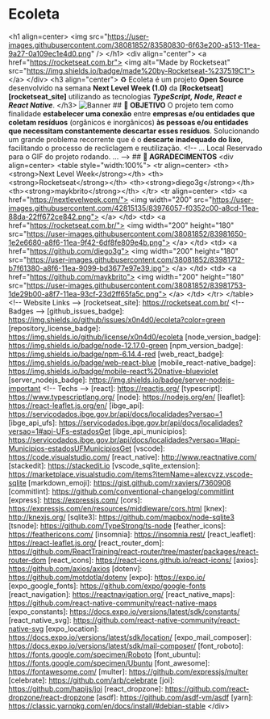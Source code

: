 # Ecoleta
&lt;h1 align=center> &lt;img src="https://user-images.githubusercontent.com/38081852/83580830-6f63e200-a513-11ea-9a27-0a109ec1e4d0.png" /> &lt;/h1>  &lt;div align="center">   &lt;a href="https://rocketseat.com.br">     &lt;img alt="Made by Rocketseat" src="https://img.shields.io/badge/made%20by-Rocketseat-%237519C1">   &lt;/a>  &lt;/div>  &lt;h3 align="center">  ♻️ Ecoleta é um projeto **Open Source** desenvolvido na semana **Next Level Week (1.0)** da **[Rocketseat][rocketseat_site]** utilizando as tecnologias ***TypeScript, Node, React e React Native***.  &lt;/h3>  ![Banner](https://user-images.githubusercontent.com/38081852/84095189-04178580-a9d5-11ea-9496-9ec6f6a282e5.png)  ## **:rocket: OBJETIVO**  O projeto tem como finalidade **estabelecer uma conexão** entre **empresas e/ou entidades que coletam resíduos** (orgânicos e inorgânicos) **às pessoas e/ou entidades que necessitam constantemente descartar esses resíduos**. Solucionando um grande problema recorrente que é o **descarte inadequado do lixo**, facilitando o processo de recliclagem e reutilização.  &lt;!--    ...   Local Reservado para o GIF do projeto rodando.   ... -->   ## **:star2: AGRADECIMENTOS**  &lt;div align=center>  &lt;table style="width:100%">   &lt;tr align=center>     &lt;th>&lt;strong>Next Level Week&lt;/strong>&lt;/th>     &lt;th>&lt;strong>Rocketseat&lt;/strong>&lt;/th>     &lt;th>&lt;strong>diego3g&lt;/strong>&lt;/th>     &lt;th>&lt;strong>maykbrito&lt;/strong>&lt;/th>   &lt;/tr>   &lt;tr align=center>     &lt;td>       &lt;a href="https://nextlevelweek.com/">         &lt;img width="200" src="https://user-images.githubusercontent.com/42815135/83976057-f0352c00-a8cd-11ea-88da-22ff672ce842.png">       &lt;/a>     &lt;/td>     &lt;td>       &lt;a href="https://rocketseat.com.br/">         &lt;img width="200" height="180" src="https://user-images.githubusercontent.com/38081852/83981650-1e2e6680-a8f6-11ea-9f42-6df8fe809e4b.png">       &lt;/a>     &lt;/td>     &lt;td>       &lt;a href="https://github.com/diego3g">         &lt;img width="200" height="180" src="https://user-images.githubusercontent.com/38081852/83981712-b7f61380-a8f6-11ea-9099-bd3677e97e39.jpg">       &lt;/a>     &lt;/td>     &lt;td>       &lt;a href="https://github.com/maykbrito">         &lt;img width="200" height="180" src="https://user-images.githubusercontent.com/38081852/83981753-1de29b00-a8f7-11ea-93cf-23d2ff65fa5c.png">       &lt;/a>     &lt;/td>   &lt;/tr> &lt;/table>  &lt;!-- Website Links -->  [rocketseat_site]: https://rocketseat.com.br/  &lt;!-- Badges -->  [github_issues_badge]: https://img.shields.io/github/issues/x0n4d0/ecoleta?color=green  [repository_license_badge]: https://img.shields.io/github/license/x0n4d0/ecoleta  [node_version_badge]: https://img.shields.io/badge/node-12.17.0-green  [npm_version_badge]: https://img.shields.io/badge/npm-6.14.4-red  [web_react_badge]: https://img.shields.io/badge/web-react-blue  [mobile_react-native_badge]: https://img.shields.io/badge/mobile-react%20native-blueviolet  [server_nodejs_badge]: https://img.shields.io/badge/server-nodejs-important  &lt;!-- Techs -->  [react]: https://reactjs.org/  [typescript]: https://www.typescriptlang.org/  [node]: https://nodejs.org/en/  [leaflet]: https://react-leaflet.js.org/en/  [ibge_api]: https://servicodados.ibge.gov.br/api/docs/localidades?versao=1  [ibge_api_ufs]: https://servicodados.ibge.gov.br/api/docs/localidades?versao=1#api-UFs-estadosGet  [ibge_api_municipios]: https://servicodados.ibge.gov.br/api/docs/localidades?versao=1#api-Municipios-estadosUFMunicipiosGet  [vscode]: https://code.visualstudio.com/  [react_native]: http://www.reactnative.com/  [stackedit]: https://stackedit.io  [vscode_sqlite_extension]: https://marketplace.visualstudio.com/items?itemName=alexcvzz.vscode-sqlite  [markdown_emoji]: https://gist.github.com/rxaviers/7360908  [commitlint]: https://github.com/conventional-changelog/commitlint  [express]: https://expressjs.com/  [cors]: https://expressjs.com/en/resources/middleware/cors.html  [knex]: http://knexjs.org/  [sqlite3]: https://github.com/mapbox/node-sqlite3  [tsnode]: https://github.com/TypeStrong/ts-node  [feather_icons]: https://feathericons.com/  [insomnia]: https://insomnia.rest/  [react_leaflet]: https://react-leaflet.js.org/  [react_router_dom]: https://github.com/ReactTraining/react-router/tree/master/packages/react-router-dom  [react_icons]: https://react-icons.github.io/react-icons/  [axios]: https://github.com/axios/axios  [dotenv]: https://github.com/motdotla/dotenv  [expo]: https://expo.io/  [expo_google_fonts]: https://github.com/expo/google-fonts  [react_navigation]: https://reactnavigation.org/  [react_native_maps]: https://github.com/react-native-community/react-native-maps  [expo_constants]: https://docs.expo.io/versions/latest/sdk/constants/  [react_native_svg]: https://github.com/react-native-community/react-native-svg  [expo_location]: https://docs.expo.io/versions/latest/sdk/location/  [expo_mail_composer]: https://docs.expo.io/versions/latest/sdk/mail-composer/  [font_roboto]: https://fonts.google.com/specimen/Roboto  [font_ubuntu]: https://fonts.google.com/specimen/Ubuntu  [font_awesome]: https://fontawesome.com/  [multer]: https://github.com/expressjs/multer  [celebrate]: https://github.com/arb/celebrate  [joi]: https://github.com/hapijs/joi  [react_dropzone]: https://github.com/react-dropzone/react-dropzone  [asdf]: https://github.com/asdf-vm/asdf  [yarn]: https://classic.yarnpkg.com/en/docs/install/#debian-stable   &lt;/div>

